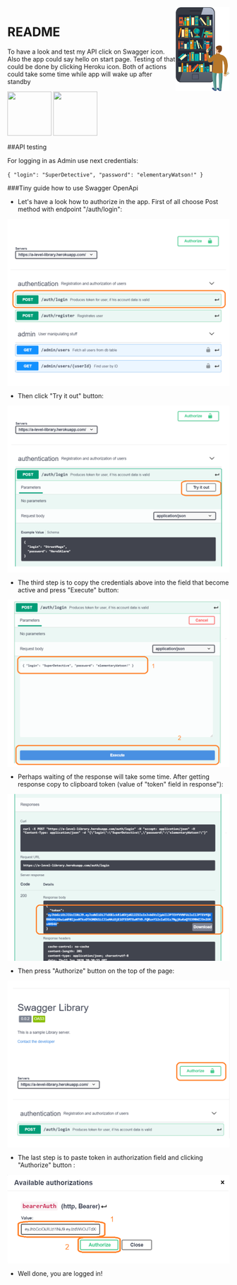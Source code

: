 <img src="icons/e-library.png" align="right" width="122" height="190" />

# README 

To have a look and test my API click on Swagger icon.
Also the app could say hello on start page. Testing of that could be done by clicking Heroku icon.
Both of actions could take some time while app will wake up after standby

[<img src="https://help.apiary.io/images/swagger-logo.png" width="100" height="100" />](https://app.swaggerhub.com/apis-docs/SoftMikle/FirstTest/0.0.2) 
[<img src="https://cdn.iconscout.com/icon/free/png-512/heroku-225989.png" width="100" height="100" />](https://a-level-library.herokuapp.com/) 


##API testing

For logging in as Admin use next credentials:

`{
 "login": "SuperDetective",
 "password": "elementaryWatson!"
 }`
 
###Tiny guide how to use Swagger OpenApi
 
- Let's have a look how to authorize in the app. First of all choose Post method with endpoint "/auth/login":
 
 <img src="swagger-cheat-sheet/1.png" align="center" />
 
- Then click "Try it out" button:
 
 <img src="swagger-cheat-sheet/2.png" align="center" />
 
- The third step is to copy the credentials above into the field that become active and press "Execute" button:

 <img src="swagger-cheat-sheet/3.png" align="center" />
 
- Perhaps waiting of the response will take some time. After getting response copy to clipboard token (value of "token" field in response"):
 
 <img src="swagger-cheat-sheet/4.png" align="center" />
  
 - Then press "Authorize" button on the top of the page:
  
  <img src="swagger-cheat-sheet/5.png" align="center" />
    
 - The last step is to paste token in authorization field and clicking "Authorize" button  :
  
  <img src="swagger-cheat-sheet/6.png" align="center" />
  
 - Well done, you are logged in!
 
 
   
   
  
 